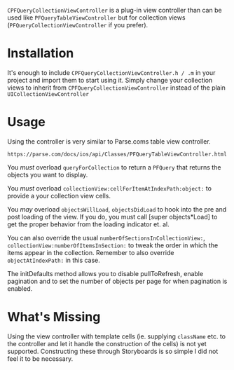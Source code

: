 `CPFQueryCollectionViewController` is a plug-in view controller than can be used like
`PFQueryTableViewController` but for collection views (`PFQueryCollectionViewController`
if you prefer).

Installation
====

It's enough to include `CPFQueryCollectionViewController.h / .m` in your project and
import them to start using it. Simply change your collection views to inherit from
`CPFQueryCollectionViewController` instead of the plain `UICollectionViewController`

Usage
====

Using the controller is very similar to Parse.coms table view controller.

    https://parse.com/docs/ios/api/Classes/PFQueryTableViewController.html
    
You *must* overload `queryForCollection` to return a `PFQuery` that returns the objects you want
to display.

You *must* overload `collectionView:cellForItemAtIndexPath:object:` to provide a your collection
view cells.

You *may* overload `objectsWillLoad`, `objectsDidLoad` to hook into the pre and post loading of
the view. If you do, you must call [super objects\*Load] to get the proper behavior from the
loading indicator et. al.

You can also override the usual `numberOfSectionsInCollectionView:`, `collectionView:numberOfItemsInSection:`
to tweak the order in which the items appear in the collection. Remember to also override `objectAtIndexPath:`
in this case.

The initDefaults method allows you to disable pullToRefresh, enable pagination and to set the number of objects per page for when pagination is enabled.

What's Missing
====

Using the view controller with template cells (ie. supplying `className` etc.
to the controller and let it handle the construction of the cells) is not yet supported. Constructing these
through Storyboards is so simple I did not feel it to be necessary.
